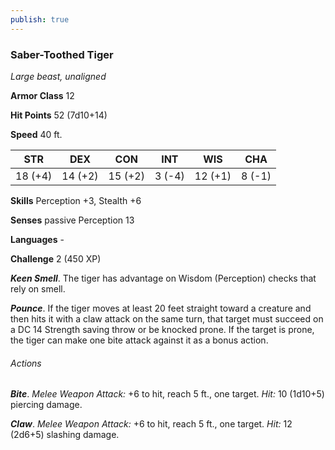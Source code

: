 ```yaml
---
publish: true
---
```

### Saber-Toothed Tiger

*Large beast, unaligned*

**Armor Class** 12

**Hit Points** 52 (7d10+14)

**Speed** 40 ft.

| STR     | DEX     | CON     | INT    | WIS     | CHA    |
|---------|---------|---------|--------|---------|--------|
| 18 (+4) | 14 (+2) | 15 (+2) | 3 (-4) | 12 (+1) | 8 (-1) |

**Skills** Perception +3, Stealth +6

**Senses** passive Perception 13

**Languages** -

**Challenge** 2 (450 XP)

***Keen Smell***. The tiger has advantage on Wisdom (Perception) checks that rely on smell.

***Pounce***. If the tiger moves at least 20 feet straight toward a creature and then hits it with a claw attack on the same turn, that target must succeed on a DC 14 Strength saving throw or be knocked prone. If the target is prone, the tiger can make one bite attack against it as a bonus action.

###### Actions

***Bite***. *Melee Weapon Attack:* +6 to hit, reach 5 ft., one target. *Hit:* 10 (1d10+5) piercing damage.

***Claw***. *Melee Weapon Attack:* +6 to hit, reach 5 ft., one target. *Hit:* 12 (2d6+5) slashing damage.